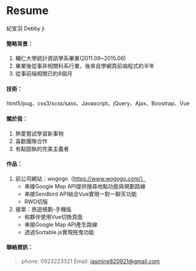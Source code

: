 # Resume

紀宣羽 Debby ji

#### 簡略背景：
1. 輔仁大學統計資訊學系畢業(2011.09~2015.06)
2. 畢業後從事非相關科系行業，後來自學網頁前端程式約半年
3. 從事前端相關已約8個月

#### 技術：
html5/pug、css3/scss/sass、Javascript、jQuery、Ajax、Boostrap、Vue

#### 關於我：
1. 熱愛嘗試學習新事物
2. 喜歡團隊合作
3. 有點固執的完美主義者


#### 作品：
1. 前公司網站：wogogo（https://www.wogogo.com/）
    - 串接Google Map API提供搜尋地點功能與規劃路線
    - 串接Sendbird API結合Vue實現一對一聊天功能
    - RWD切版
2. 接案：旅遊規劃-手機版
    - 和夥伴使用Vue切換頁面
    - 串接Google Map API產生路線
    - 透過Sortable.js實現拖曳功能

#### 聯絡資訊：
> phone: 0923223321
Email: jasmine820921@gmail.com
